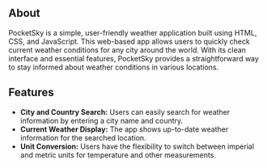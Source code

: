## About
PocketSky is a simple, user-friendly weather application built using HTML, CSS, and JavaScript. This web-based app allows users to quickly check current weather conditions for any city around the world. With its clean interface and essential features, PocketSky provides a straightforward way to stay informed about weather conditions in various locations.

## Features
- **City and Country Search:** Users can easily search for weather information by entering a city name and country.
- **Current Weather Display:** The app shows up-to-date weather information for the searched location.
- **Unit Conversion:** Users have the flexibility to switch between imperial and metric units for temperature and other measurements.
